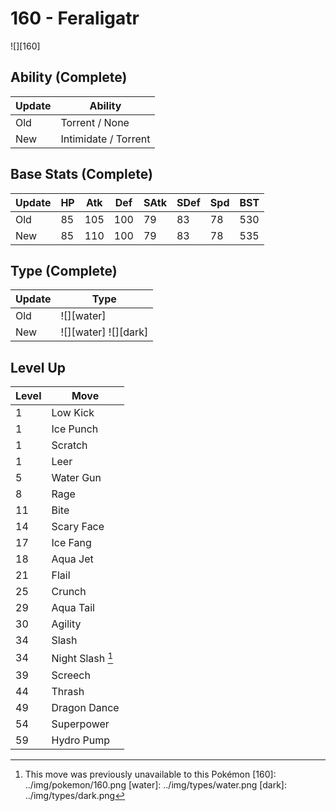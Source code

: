# 160 - Feraligatr
![][160]

## Ability (Complete)

Update | Ability
---    | ---
Old    | Torrent / None
New    | Intimidate / Torrent

## Base Stats (Complete)

Update | HP | Atk | Def | SAtk | SDef | Spd | BST
---    | ---| --- | --- | ---  | ---  | --- | ---
Old    | 85 |  105 |  100 |  79  |  83  |  78  |  530
New    | 85 |  110 |  100 |  79  |  83  |  78  |  535

## Type (Complete)

Update | Type
---    | ---
Old    | ![][water]
New    | ![][water]  ![][dark]

## Level Up

Level | Move
---   | ---
  1   | Low Kick
  1   | Ice Punch
  1   | Scratch
  1   | Leer
  5   | Water Gun
  8   | Rage
 11   | Bite
 14   | Scary Face
 17   | Ice Fang
 18   | Aqua Jet
 21   | Flail
 25   | Crunch
 29   | Aqua Tail
 30   | Agility
 34   | Slash
 34   | Night Slash [^1]
 39   | Screech
 44   | Thrash
 49   | Dragon Dance
 54   | Superpower
 59   | Hydro Pump

[^1]: This move was previously unavailable to this Pokémon
[160]: ../img/pokemon/160.png
[water]: ../img/types/water.png
[dark]: ../img/types/dark.png
